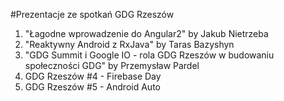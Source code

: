 #Prezentacje ze spotkań GDG Rzeszów

1. "Łagodne wprowadzenie do Angular2" by Jakub Nietrzeba
2. "Reaktywny Android z RxJava" by Taras Bazyshyn
3. "GDG Summit i Google IO - rola GDG Rzeszów w budowaniu społeczności GDG" by Przemysław Pardel
4. GDG Rzeszów #4 - Firebase Day
5. GDG Rzeszów #5 - Android Auto